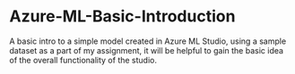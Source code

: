 # Azure-ML-Basic-Introduction
A basic intro to a simple model created in Azure ML Studio, using a sample dataset as a part of my assignment, it will be helpful to gain the basic idea of the overall functionality of the studio.

